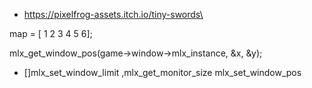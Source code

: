 
- https://pixelfrog-assets.itch.io/tiny-swords\

map = [ 1 2 3 4 5 6];

mlx_get_window_pos(game->window->mlx_instance, &x, &y);
- []mlx_set_window_limit ,mlx_get_monitor_size
mlx_set_window_pos